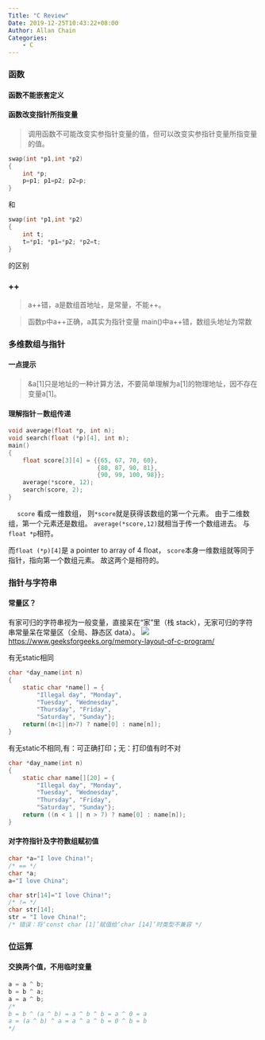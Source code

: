```yaml
---
Title: "C Review"
Date: 2019-12-25T10:43:22+08:00
Author: Allan Chain
Categories:
    - C
---
```


### 函数
#### 函数不能嵌套定义
#### 函数改变指针所指变量

> 调用函数不可能改变实参指针变量的值，但可以改变实参指针变量所指变量的值。

```c
swap(int *p1,int *p2)
{
    int *p;
    p=p1; p1=p2; p2=p;
}
```
和
```c
swap(int *p1,int *p2)
{
    int t;
    t=*p1; *p1=*p2; *p2=t;
}
```
的区别
### ++
> a++错，a是数组首地址，是常量，不能++。

> 函数p中a++正确，a其实为指针变量
> main()中a++错，数组头地址为常数

### 多维数组与指针
#### 一点提示
> &a[1]只是地址的一种计算方法，不要简单理解为a[1]的物理地址，因不存在变量a[1]。
#### 理解指针－数组传递
```c
void average(float *p, int n);
void search(float (*p)[4], int n);
main()
{
    float score[3][4] = {{65, 67, 70, 60},
                         {80, 87, 90, 81},
                         {90, 99, 100, 98}};
    average(*score, 12);
    search(score, 2);
}
```
　
`score` 看成一维数组，
则`*score`就是获得该数组的第一个元素。
由于二维数组，第一个元素还是数组。
`average(*score,12)`就相当于传一个数组进去。
与`float *p`相符。

而`float (*p)[4]`是 a pointer to array of 4 float，
`score`本身一维数组就等同于指针，指向第一个数组元素。
故这两个是相符的。
### 指针与字符串
#### 常量区？
有家可归的字符串视为一般变量，直接呆在“家”里（栈 stack），无家可归的字符串常量呆在常量区（全局、静态区 data）。
![](https://media.geeksforgeeks.org/wp-content/uploads/memoryLayoutC.jpg)
<https://www.geeksforgeeks.org/memory-layout-of-c-program/>

有无static相同
```c
char *day_name(int n)
{
    static char *name[] = {
        "Illegal day", "Monday",
        "Tuesday", "Wednesday",
        "Thursday", "Friday",
        "Saturday", "Sunday"};
    return((n<1||n>7) ? name[0] : name[n]);
}
```
有无static不相同,有：可正确打印；无：打印值有时不对
```c
char *day_name(int n)
{
    static char name[][20] = {
        "Illegal day", "Monday",
        "Tuesday", "Wednesday",
        "Thursday", "Friday",
        "Saturday", "Sunday"};
    return ((n < 1 || n > 7) ? name[0] : name[n]);
}
```
#### 对字符指针及字符数组赋初值
```c
char *a="I love China!";
/* == */
char *a;
a="I love China";

char str[14]="I love China!";
/* != */
char str[14];
str = "I love China!"; 
/* 错误：将‘const char [1]’赋值给‘char [14]’时类型不兼容 */
```
### 位运算
#### 交换两个值，不用临时变量
```c
a = a ^ b;
b = b ^ a;
a = a ^ b;
/*
b = b ^ (a ^ b) = a ^ b ^ b = a ^ 0 = a
a = (a ^ b) ^ a = a ^ a ^ b = 0 ^ b = b
*/
```
